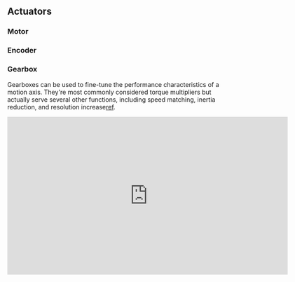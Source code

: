## Actuators

### Motor

### Encoder


### Gearbox

Gearboxes can be used to fine-tune the performance characteristics of a motion axis. 
They're most commonly considered torque multipliers but actually serve several other functions, 
including speed matching, inertia reduction, and resolution increase[ref](https://www.motioncontrolonline.org/content-detail.cfm/Motion-Control-Technical-Features/How-to-Specify-Gearboxes-for-Motion-Control-Systems/content_id/3256).

<iframe title="vimeo-player" src="https://player.vimeo.com/video/219688810" width="640" height="360" frameborder="0" allowfullscreen></iframe>
